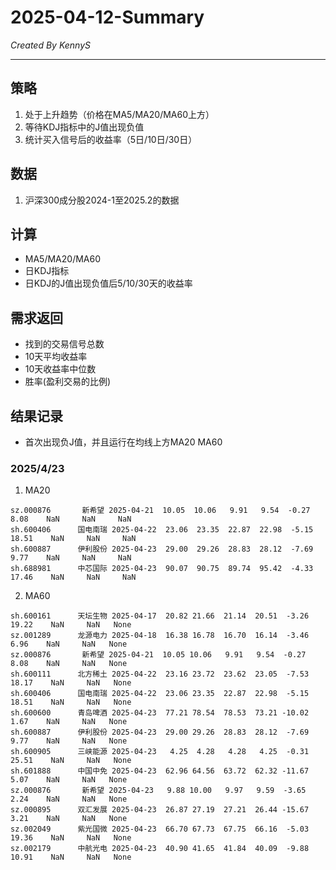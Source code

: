# 2025-04-12-Summary

*Created By KennyS*

---

## 策略

1. 处于上升趋势（价格在MA5/MA20/MA60上方）
2. 等待KDJ指标中的J值出现负值
3. 统计买入信号后的收益率（5日/10日/30日）

## 数据

1. 沪深300成分股2024-1至2025.2的数据

## 计算

- MA5/MA20/MA60
- 日KDJ指标
- 日KDJ的J值出现负值后5/10/30天的收益率

## 需求返回

- 找到的交易信号总数
- 10天平均收益率
- 10天收益率中位数
- 胜率(盈利交易的比例)

## 结果记录

- 首次出现负J值，并且运行在均线上方MA20 MA60

### 2025/4/23

1. MA20
```
sz.000876       新希望 2025-04-21  10.05  10.06   9.91   9.54  -0.27   8.08    NaN     NaN     NaN
sh.600406      国电南瑞 2025-04-22  23.06  23.35  22.87  22.98  -5.15  18.51    NaN     NaN     NaN
sh.600887      伊利股份 2025-04-23  29.00  29.26  28.83  28.12  -7.69   9.77    NaN     NaN     NaN
sh.688981      中芯国际 2025-04-23  90.07  90.75  89.74  95.42  -4.33  17.46    NaN     NaN     NaN
```

2. MA60
```
sh.600161      天坛生物 2025-04-17  20.82 21.66  21.14  20.51  -3.26  19.22    NaN     NaN   None
sz.001289      龙源电力 2025-04-18  16.38 16.78  16.70  16.14  -3.46   6.96    NaN     NaN   None
sz.000876       新希望 2025-04-21  10.05 10.06   9.91   9.54  -0.27   8.08    NaN     NaN   None
sh.600111      北方稀土 2025-04-22  23.16 23.72  23.62  23.05  -7.53  18.17    NaN     NaN   None
sh.600406      国电南瑞 2025-04-22  23.06 23.35  22.87  22.98  -5.15  18.51    NaN     NaN   None
sh.600600      青岛啤酒 2025-04-23  77.21 78.54  78.53  73.21 -10.02   1.67    NaN     NaN   None
sh.600887      伊利股份 2025-04-23  29.00 29.26  28.83  28.12  -7.69   9.77    NaN     NaN   None
sh.600905      三峡能源 2025-04-23   4.25  4.28   4.28   4.25  -0.31  25.51    NaN     NaN   None
sh.601888      中国中免 2025-04-23  62.96 64.56  63.72  62.32 -11.67   5.07    NaN     NaN   None
sz.000876       新希望 2025-04-23   9.88 10.00   9.97   9.59  -3.65   2.24    NaN     NaN   None
sz.000895      双汇发展 2025-04-23  26.87 27.19  27.21  26.44 -15.67   3.21    NaN     NaN   None
sz.002049      紫光国微 2025-04-23  66.70 67.73  67.75  66.16  -5.03  19.36    NaN     NaN   None
sz.002179      中航光电 2025-04-23  40.90 41.65  41.84  40.09  -9.88  10.91    NaN     NaN   None
```